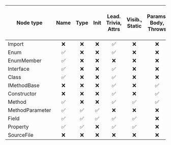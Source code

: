 | Node type       | Name | Type | Init | Lead.<br>Trivia,<br>Attrs | Visib.,<br>Static | Params,<br>Body,<br>Throws | Type<br>Args | Met-<br>hods,<br>Base<br>intf. | Imp<br>ort<br>able | Base<br>Class,<br>Constr.,<br>Fields,<br>Props<br> | Getter,<br>Setter | Parent |
|-----------------|:--:|:--:|:--:|:---:|:--:|:--:|:---:|:--:|:--:|:--:|:--:|:---:|
| Import          | ❌ | ❌ | ❌ | ✅ | ❌ | ❌ | ❌ | ❌ | ❌ | ❌ | ❌ | ✅ |
| Enum            | ✅ | ❌ | ❌ | ✅ | ❌ | ❌ | ❌ | ❌ | ✅ | ❌ | ❌ | ✅ |
| EnumMember      | ✅ | ❌ | ❌ | ❌ | ❌ | ❌ | ❌ | ❌ | ❌ | ❌ | ❌ | ✅ |
| Interface       | ✅ | ❌ | ❌ | ✅ | ❌ | ❌ | ✅ | ✅ | ✅ | ❌ | ❌ | ✅ |
| Class           | ✅ | ❌ | ❌ | ✅ | ❌ | ❌ | ✅ | ✅ | ✅ | ✅ | ❌ | ✅ |
| IMethodBase     | ❌ | ❌ | ❌ | ✅ | ❌ | ✅ | ❌ | ❌ | ❌ | ❌ | ❌ | ✅ |
| Constructor     | ❌ | ❌ | ❌ | ✅ | ❌ | ✅ | ❌ | ❌ | ❌ | ❌ | ❌ | ✅ |
| Method          | ✅ | ❌ | ❌ | ✅ | ✅ | ✅ | ✅ | ❌ | ❌ | ❌ | ❌ | ✅ |
| MethodParameter | ✅ | ✅ | ✅ | ❌ | ❌ | ❌ | ❌ | ❌ | ❌ | ❌ | ❌ | ✅ |
| Field           | ✅ | ✅ | ✅ | ✅ | ✅ | ❌ | ❌ | ❌ | ❌ | ❌ | ❌ | ✅ |
| Property        | ✅ | ✅ | ❌ | ✅ | ✅ | ❌ | ❌ | ❌ | ❌ | ❌ | ✅ | ✅ |
| SourceFile      | ❌ | ❌ | ❌ | ❌ | ❌ | ❌ | ❌ | ❌ | ❌ | ❌ | ❌ | ❌ |
